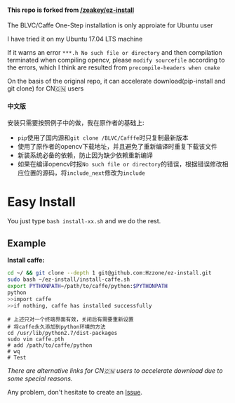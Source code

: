#### This repo is forked from [/zeakey/ez-install](https://github.com/Hzzone/ez-install)

The BLVC/Caffe One-Step installation is only approiate for Ubuntu user

I have tried it on my Ubuntu 17.04 LTS machine

If it warns an error `***.h No such file or directory` and then compilation terminated when compiling opencv, please `modify sourcefile` according to the errors, which I think are resulted from `precompile-headers when cmake`

​On the basis of the original repo, it can accelerate download(pip-install and git clone) for CN:cn: users

#### 中文版

安装只需要按照例子中的做，我在原作者的基础上:
* `pip`使用了国内源和`git clone /BLVC/Cafffe`时只复制最新版本
* 使用了原作者的opencv下载地址，并且避免了重新编译时重复下载该文件
* 新装系统必备的依赖，防止因为缺少依赖重新编译
* 如果在编译opencv时报`No such file or directory`的错误，根据错误修改相应位置的源码，将`include_next`修改为`include`


# Easy Install

You just type `bash install-xx.sh` and we do the rest.

## Example
**Install caffe:**
```bash
cd ~/ && git clone --depth 1 git@github.com:Hzzone/ez-install.git
sudo bash ~/ez-install/install-caffe.sh
export PYTHONPATH=/path/to/caffe/python:$PYTHONPATH
python
>>import caffe
>>if nothing, caffe has installed successfully
```

```shell
# 上述只对一个终端界面有效，关闭后有需要重新设置
# 将caffe永久添加到python环境的方法
cd /usr/lib/python2.7/dist-packages
sudo vim caffe.pth
# add /path/to/caffe/python
# wq
# Test
```



​*There are alternative links for CN:cn: users to accelerate download due to some special reasons.*

Any problem, don't hesitate to create an [Issue](https://github.com/zeakey/ez-install/issues).
